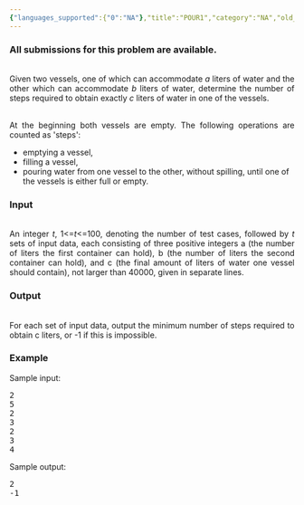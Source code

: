 ```yaml
---
{"languages_supported":{"0":"NA"},"title":"POUR1","category":"NA","old_version":true,"problem_code":"POUR1","tags":{"0":"NA"},"layout":"problem"}
---
```


<h3> All submissions for this problem are available. </h3>
<p></p><p align=justify><br />
Given two vessels, one of which can accommodate <i>a</i> liters of water and the other which can accommodate <i>b</i> liters of water, determine the number of steps required to obtain exactly <i>c</i> liters of water in one of the vessels.</p>
<p></p><p align=justify><br />
At the beginning both vessels are empty. The following operations are counted as 'steps':</p>
<div align=left>
<ul>
<li>emptying a vessel,
</li><li>filling a vessel,
</li><li>pouring water from one vessel to the other, without spilling, until one of the vessels is either full or empty.
</li></ul>
</div>

<p><h3>Input</h3>
</p><p></p><p align=justify><br />
An integer <i>t</i>, 1&lt;=<i>t</i>&lt;=100, denoting the number of test cases, followed by <i>t</i> sets of input data, each consisting of three positive integers a (the number of liters the first container can hold), b (the number of liters the second container can hold), and c (the final amount of liters of water one vessel should contain), not larger than 40000, given in separate lines.</p>
<p><h3>Output</h3>
</p><p></p><p align=justify><br />
For each set of input data, output the minimum number of steps required to obtain c liters, or -1 if this is impossible.
</p>
<p><h3>Example</h3>
<div align=left>
Sample input:</div></p>
<pre>2
5
2
3
2
3
4
</pre>
<p>Sample output:</p>
<pre>
2
-1
</pre>
    